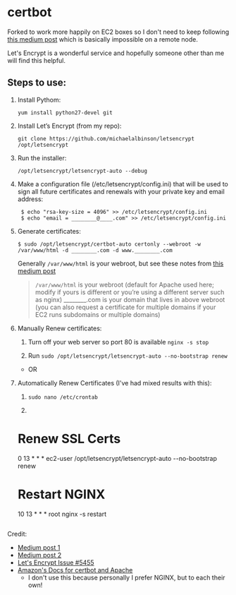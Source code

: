 # certbot

Forked to work more happily on EC2 boxes so I don't need to keep following [this medium post](https://medium.com/@andrenakkurt/great-guide-thanks-for-putting-this-together-gifford-nowland-c3ce0ea2455) which is basically impossible on a remote node.

Let's Encrypt is a wonderful service and hopefully someone other than me will find this helpful.

## Steps to use:
1. Install Pythom:
    
    `yum install python27-devel git`

2. Install Let’s Encrypt (from my repo): 

    `git clone https://github.com/michaelalbinson/letsencrypt /opt/letsencrypt`

3. Run the installer: 

    `/opt/letsencrypt/letsencrypt-auto --debug`
    
4. Make a configuration file (/etc/letsencrypt/config.ini) that will be used to sign all future certificates and renewals with your private key and email address:

   ``` 
    $ echo "rsa-key-size = 4096" >> /etc/letsencrypt/config.ini
    $ echo "email = ________@____.com" >> /etc/letsencrypt/config.ini
   ```

5. Generate certificates:
    
    `$ sudo /opt/letsencrypt/certbot-auto certonly --webroot -w /var/www/html -d ________.com -d www.________.com`
    
    Generally `/var/www/html` is your webroot, but see these notes from [this medium post](https://medium.com/@andrenakkurt/great-guide-thanks-for-putting-this-together-gifford-nowland-c3ce0ea2455)
    
    > `/var/www/html` is your webroot (default for Apache used here; modify if yours is different or you’re using a different server such as nginx)
      ________.com is your domain that lives in above webroot (you can also request a certificate for multiple domains if your EC2 runs subdomains or multiple domains)

6. Manually Renew certificates:

    1. Turn off your web server so port 80 is available `nginx -s stop`
    
    2. Run `sudo /opt/letsencrypt/letsencrypt-auto --no-bootstrap renew`
    
    - OR

7. Automatically Renew Certificates (I've had mixed results with this):

    1. `sudo nano /etc/crontab`
    
    2. ```
      # Renew SSL Certs
      0  13  *  *  *  ec2-user  /opt/letsencrypt/letsencrypt-auto --no-bootstrap renew
      
      # Restart NGINX
      10 13  *  *  *  root      nginx -s restart 
      ```

Credit:
- [Medium post 1](https://medium.com/@gnowland/deploying-lets-encrypt-on-an-amazon-linux-ami-ec2-instance-f8e2e8f4fc1f)
- [Medium post 2](https://medium.com/@andrenakkurt/great-guide-thanks-for-putting-this-together-gifford-nowland-c3ce0ea2455)
- [Let's Encrypt Issue #5455](https://github.com/certbot/certbot/issues/5455)
- [Amazon's Docs for certbot and Apache](https://docs.aws.amazon.com/AWSEC2/latest/UserGuide/SSL-on-amazon-linux-2.html#letsencrypt)
    - I don't use this because personally I prefer NGINX, but to each their own!
